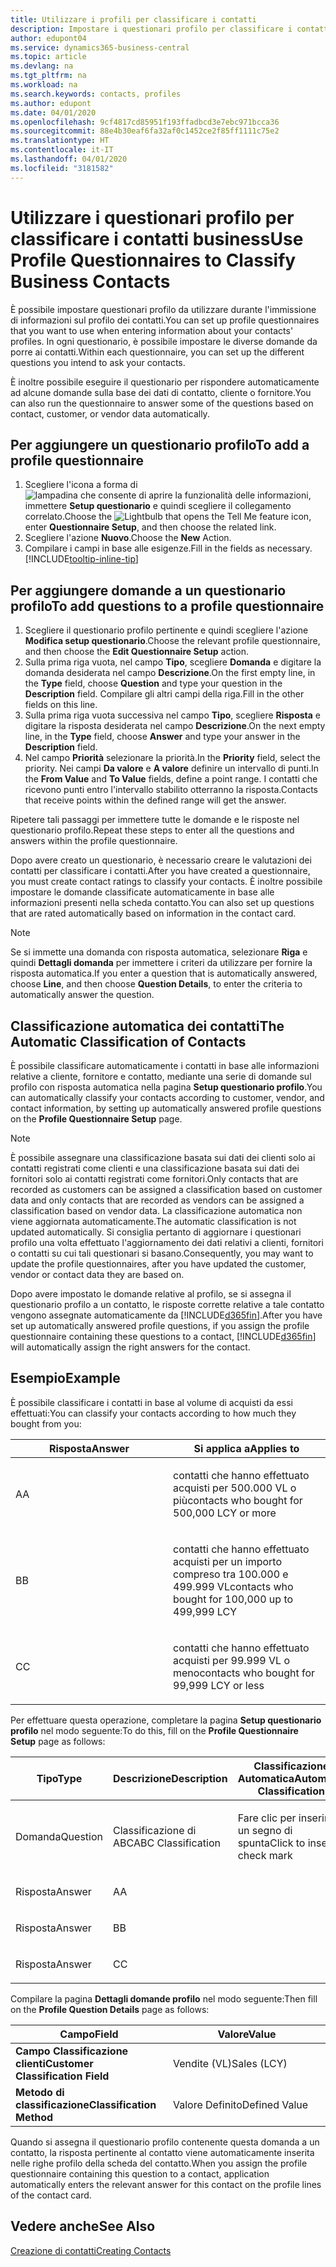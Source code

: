 ```yaml
---
title: Utilizzare i profili per classificare i contatti
description: Impostare i questionari profilo per classificare i contatti business
author: edupont04
ms.service: dynamics365-business-central
ms.topic: article
ms.devlang: na
ms.tgt_pltfrm: na
ms.workload: na
ms.search.keywords: contacts, profiles
ms.author: edupont
ms.date: 04/01/2020
ms.openlocfilehash: 9cf4817cd85951f193ffadbcd3e7ebc971bcca36
ms.sourcegitcommit: 88e4b30eaf6fa32af0c1452ce2f85ff1111c75e2
ms.translationtype: HT
ms.contentlocale: it-IT
ms.lasthandoff: 04/01/2020
ms.locfileid: "3181582"
---
```

# <a name="use-profile-questionnaires-to-classify-business-contacts"></a><span data-ttu-id="a4bf5-103">Utilizzare i questionari profilo per classificare i contatti business</span><span class="sxs-lookup"><span data-stu-id="a4bf5-103">Use Profile Questionnaires to Classify Business Contacts</span></span>
<span data-ttu-id="a4bf5-104">È possibile impostare questionari profilo da utilizzare durante l'immissione di informazioni sul profilo dei contatti.</span><span class="sxs-lookup"><span data-stu-id="a4bf5-104">You can set up profile questionnaires that you want to use when entering information about your contacts' profiles.</span></span> <span data-ttu-id="a4bf5-105">In ogni questionario, è possibile impostare le diverse domande da porre ai contatti.</span><span class="sxs-lookup"><span data-stu-id="a4bf5-105">Within each questionnaire, you can set up the different questions you intend to ask your contacts.</span></span>  

<span data-ttu-id="a4bf5-106">È inoltre possibile eseguire il questionario per rispondere automaticamente ad alcune domande sulla base dei dati di contatto, cliente o fornitore.</span><span class="sxs-lookup"><span data-stu-id="a4bf5-106">You can also run the questionnaire to answer some of the questions based on contact, customer, or vendor data automatically.</span></span>  

## <a name="to-add-a-profile-questionnaire"></a><span data-ttu-id="a4bf5-107">Per aggiungere un questionario profilo</span><span class="sxs-lookup"><span data-stu-id="a4bf5-107">To add a profile questionnaire</span></span>
1.  <span data-ttu-id="a4bf5-108">Scegliere l'icona a forma di ![lampadina che consente di aprire la funzionalità delle informazioni](media/ui-search/search_small.png "Informazioni sull'operazione che si desidera eseguire"), immettere **Setup questionario** e quindi scegliere il collegamento correlato.</span><span class="sxs-lookup"><span data-stu-id="a4bf5-108">Choose the ![Lightbulb that opens the Tell Me feature](media/ui-search/search_small.png "Tell me what you want to do") icon, enter **Questionnaire Setup**, and then choose the related link.</span></span>  
2.  <span data-ttu-id="a4bf5-109">Scegliere l'azione **Nuovo**.</span><span class="sxs-lookup"><span data-stu-id="a4bf5-109">Choose the **New** Action.</span></span>  
3.  <span data-ttu-id="a4bf5-110">Compilare i campi in base alle esigenze.</span><span class="sxs-lookup"><span data-stu-id="a4bf5-110">Fill in the fields as necessary.</span></span> [!INCLUDE[tooltip-inline-tip](includes/tooltip-inline-tip_md.md)]  

## <a name="to-add-questions-to-a-profile-questionnaire"></a><span data-ttu-id="a4bf5-111">Per aggiungere domande a un questionario profilo</span><span class="sxs-lookup"><span data-stu-id="a4bf5-111">To add questions to a profile questionnaire</span></span>
1.  <span data-ttu-id="a4bf5-112">Scegliere il questionario profilo pertinente e quindi scegliere l'azione **Modifica setup questionario**.</span><span class="sxs-lookup"><span data-stu-id="a4bf5-112">Choose the relevant profile questionnaire, and then choose the **Edit Questionnaire Setup** action.</span></span>  
2.  <span data-ttu-id="a4bf5-113">Sulla prima riga vuota, nel campo **Tipo**, scegliere **Domanda** e digitare la domanda desiderata nel campo **Descrizione**.</span><span class="sxs-lookup"><span data-stu-id="a4bf5-113">On the first empty line, in the **Type** field, choose **Question** and type your question in the **Description** field.</span></span> <span data-ttu-id="a4bf5-114">Compilare gli altri campi della riga.</span><span class="sxs-lookup"><span data-stu-id="a4bf5-114">Fill in the other fields on this line.</span></span>  
3.  <span data-ttu-id="a4bf5-115">Sulla prima riga vuota successiva nel campo **Tipo**, scegliere **Risposta** e digitare la risposta desiderata nel campo **Descrizione**.</span><span class="sxs-lookup"><span data-stu-id="a4bf5-115">On the next empty line, in the **Type** field, choose **Answer** and type your answer in the **Description** field.</span></span>  
4.  <span data-ttu-id="a4bf5-116">Nel campo **Priorità** selezionare la priorità.</span><span class="sxs-lookup"><span data-stu-id="a4bf5-116">In the **Priority** field, select the priority.</span></span> <span data-ttu-id="a4bf5-117">Nei campi **Da valore** e **A valore** definire un intervallo di punti.</span><span class="sxs-lookup"><span data-stu-id="a4bf5-117">In the **From Value** and **To Value** fields, define a point range.</span></span> <span data-ttu-id="a4bf5-118">I contatti che ricevono punti entro l'intervallo stabilito otterranno la risposta.</span><span class="sxs-lookup"><span data-stu-id="a4bf5-118">Contacts that receive points within the defined range will get the answer.</span></span>  

<span data-ttu-id="a4bf5-119">Ripetere tali passaggi per immettere tutte le domande e le risposte nel questionario profilo.</span><span class="sxs-lookup"><span data-stu-id="a4bf5-119">Repeat these steps to enter all the questions and answers within the profile questionnaire.</span></span>

<span data-ttu-id="a4bf5-120">Dopo avere creato un questionario, è necessario creare le valutazioni dei contatti per classificare i contatti.</span><span class="sxs-lookup"><span data-stu-id="a4bf5-120">After you have created a questionnaire, you must create contact ratings to classify your contacts.</span></span> <span data-ttu-id="a4bf5-121">È inoltre possibile impostare le domande classificate automaticamente in base alle informazioni presenti nella scheda contatto.</span><span class="sxs-lookup"><span data-stu-id="a4bf5-121">You can also set up questions that are rated automatically based on information in the contact card.</span></span>  

> [!NOTE]
> <span data-ttu-id="a4bf5-122">Se si immette una domanda con risposta automatica, selezionare <STRONG>Riga</STRONG> e quindi <STRONG>Dettagli domanda</STRONG> per immettere i criteri da utilizzare per fornire la risposta automatica.</span><span class="sxs-lookup"><span data-stu-id="a4bf5-122">If you enter a question that is automatically answered, choose <STRONG>Line</STRONG>, and then choose <STRONG>Question Details</STRONG>, to enter the criteria to automatically answer the question.</span></span>

## <a name="the-automatic-classification-of-contacts"></a><span data-ttu-id="a4bf5-123">Classificazione automatica dei contatti</span><span class="sxs-lookup"><span data-stu-id="a4bf5-123">The Automatic Classification of Contacts</span></span>
<span data-ttu-id="a4bf5-124">È possibile classificare automaticamente i contatti in base alle informazioni relative a cliente, fornitore e contatto, mediante una serie di domande sul profilo con risposta automatica nella pagina **Setup questionario profilo**.</span><span class="sxs-lookup"><span data-stu-id="a4bf5-124">You can automatically classify your contacts according to customer, vendor, and contact information, by setting up automatically answered profile questions on the **Profile Questionnaire Setup** page.</span></span>  

> [!NOTE]
> <span data-ttu-id="a4bf5-125">È possibile assegnare una classificazione basata sui dati dei clienti solo ai contatti registrati come clienti e una classificazione basata sui dati dei fornitori solo ai contatti registrati come fornitori.</span><span class="sxs-lookup"><span data-stu-id="a4bf5-125">Only contacts that are recorded as customers can be assigned a classification based on customer data and only contacts that are recorded as vendors can be assigned a classification based on vendor data.</span></span> <span data-ttu-id="a4bf5-126">La classificazione automatica non viene aggiornata automaticamente.</span><span class="sxs-lookup"><span data-stu-id="a4bf5-126">The automatic classification is not updated automatically.</span></span> <span data-ttu-id="a4bf5-127">Si consiglia pertanto di aggiornare i questionari profilo una volta effettuato l'aggiornamento dei dati relativi a clienti, fornitori o contatti su cui tali questionari si basano.</span><span class="sxs-lookup"><span data-stu-id="a4bf5-127">Consequently, you may want to update the profile questionnaires, after you have updated the customer, vendor or contact data they are based on.</span></span>  

<span data-ttu-id="a4bf5-128">Dopo avere impostato le domande relative al profilo, se si assegna il questionario profilo a un contatto, le risposte corrette relative a tale contatto vengono assegnate automaticamente da [!INCLUDE[d365fin](includes/d365fin_md.md)].</span><span class="sxs-lookup"><span data-stu-id="a4bf5-128">After you have set up automatically answered profile questions, if you assign the profile questionnaire containing these questions to a contact, [!INCLUDE[d365fin](includes/d365fin_md.md)] will automatically assign the right answers for the contact.</span></span>  

## <a name="example"></a><span data-ttu-id="a4bf5-129">Esempio</span><span class="sxs-lookup"><span data-stu-id="a4bf5-129">Example</span></span>
<span data-ttu-id="a4bf5-130">È possibile classificare i contatti in base al volume di acquisti da essi effettuati:</span><span class="sxs-lookup"><span data-stu-id="a4bf5-130">You can classify your contacts according to how much they bought from you:</span></span>

<table>
<colgroup>
<col style="width: 50%" />
<col style="width: 50%" />
</colgroup>
<thead>
<tr class="header">
<th><span data-ttu-id="a4bf5-131"><strong>Risposta</strong></span><span class="sxs-lookup"><span data-stu-id="a4bf5-131"><strong>Answer</strong></span></span></th>
<th><span data-ttu-id="a4bf5-132"><strong>Si applica a</strong></span><span class="sxs-lookup"><span data-stu-id="a4bf5-132"><strong>Applies to</strong></span></span></th>
</tr>
</thead>
<tbody>
<tr class="odd">
<td><p><span data-ttu-id="a4bf5-133">A</span><span class="sxs-lookup"><span data-stu-id="a4bf5-133">A</span></span></p></td>
<td><p><span data-ttu-id="a4bf5-134">contatti che hanno effettuato acquisti per 500.000 VL o più</span><span class="sxs-lookup"><span data-stu-id="a4bf5-134">contacts who bought for 500,000 LCY or more</span></span></p></td>
</tr>
<tr class="even">
<td><p><span data-ttu-id="a4bf5-135">B</span><span class="sxs-lookup"><span data-stu-id="a4bf5-135">B</span></span></p></td>
<td><p><span data-ttu-id="a4bf5-136">contatti che hanno effettuato acquisti per un importo compreso tra 100.000 e 499.999 VL</span><span class="sxs-lookup"><span data-stu-id="a4bf5-136">contacts who bought for 100,000 up to 499,999 LCY</span></span></p></td>
</tr>
<tr class="odd">
<td><p><span data-ttu-id="a4bf5-137">C</span><span class="sxs-lookup"><span data-stu-id="a4bf5-137">C</span></span></p></td>
<td><p><span data-ttu-id="a4bf5-138">contatti che hanno effettuato acquisti per 99.999 VL o meno</span><span class="sxs-lookup"><span data-stu-id="a4bf5-138">contacts who bought for 99,999 LCY or less</span></span></p></td>
</tr>
</tbody>
</table>

<span data-ttu-id="a4bf5-139">Per effettuare questa operazione, completare la pagina **Setup questionario profilo** nel modo seguente:</span><span class="sxs-lookup"><span data-stu-id="a4bf5-139">To do this, fill on the **Profile Questionnaire Setup** page as follows:</span></span>


<table>
<colgroup>
<col style="width: 20%" />
<col style="width: 20%" />
<col style="width: 20%" />
<col style="width: 20%" />
<col style="width: 20%" />
</colgroup>
<thead>
<tr class="header">
<th><span data-ttu-id="a4bf5-140"><strong>Tipo</strong></span><span class="sxs-lookup"><span data-stu-id="a4bf5-140"><strong>Type</strong></span></span></th>
<th><span data-ttu-id="a4bf5-141"><strong>Descrizione</strong></span><span class="sxs-lookup"><span data-stu-id="a4bf5-141"><strong>Description</strong></span></span></th>
<th><span data-ttu-id="a4bf5-142"><strong>Classificazione Automatica</strong></span><span class="sxs-lookup"><span data-stu-id="a4bf5-142"><strong>Automatic Classification</strong></span></span></th>
<th><span data-ttu-id="a4bf5-143"><strong>Da Valore</strong></span><span class="sxs-lookup"><span data-stu-id="a4bf5-143"><strong>From Value</strong></span></span></th>
<th><span data-ttu-id="a4bf5-144"><strong>A Valore</strong></span><span class="sxs-lookup"><span data-stu-id="a4bf5-144"><strong>To Value</strong></span></span></th>
</tr>
</thead>
<tbody>
<tr class="odd">
<td><p><span data-ttu-id="a4bf5-145">Domanda</span><span class="sxs-lookup"><span data-stu-id="a4bf5-145">Question</span></span></p></td>
<td><p><span data-ttu-id="a4bf5-146">Classificazione di ABC</span><span class="sxs-lookup"><span data-stu-id="a4bf5-146">ABC Classification</span></span></p></td>
<td><p><span data-ttu-id="a4bf5-147">Fare clic per inserire un segno di spunta</span><span class="sxs-lookup"><span data-stu-id="a4bf5-147">Click to insert a check mark</span></span></p></td>
<td><p> </p></td>
<td><p> </p></td>
</tr>
<tr class="even">
<td><p><span data-ttu-id="a4bf5-148">Risposta</span><span class="sxs-lookup"><span data-stu-id="a4bf5-148">Answer</span></span></p></td>
<td><p><span data-ttu-id="a4bf5-149">A</span><span class="sxs-lookup"><span data-stu-id="a4bf5-149">A</span></span></p></td>
<td><p> </p></td>
<td><p><span data-ttu-id="a4bf5-150">500.000</span><span class="sxs-lookup"><span data-stu-id="a4bf5-150">500,000</span></span></p></td>
<td><p> </p></td>
</tr>
<tr class="odd">
<td><p><span data-ttu-id="a4bf5-151">Risposta</span><span class="sxs-lookup"><span data-stu-id="a4bf5-151">Answer</span></span></p></td>
<td><p><span data-ttu-id="a4bf5-152">B</span><span class="sxs-lookup"><span data-stu-id="a4bf5-152">B</span></span></p></td>
<td><p> </p></td>
<td><p><span data-ttu-id="a4bf5-153">100,000</span><span class="sxs-lookup"><span data-stu-id="a4bf5-153">100,000</span></span></p></td>
<td><p><span data-ttu-id="a4bf5-154">499,999</span><span class="sxs-lookup"><span data-stu-id="a4bf5-154">499,999</span></span></p></td>
</tr>
<tr class="even">
<td><p><span data-ttu-id="a4bf5-155">Risposta</span><span class="sxs-lookup"><span data-stu-id="a4bf5-155">Answer</span></span></p></td>
<td><p><span data-ttu-id="a4bf5-156">C</span><span class="sxs-lookup"><span data-stu-id="a4bf5-156">C</span></span></p></td>
<td><p> </p></td>
<td><p> </p></td>
<td><p><span data-ttu-id="a4bf5-157">99,999</span><span class="sxs-lookup"><span data-stu-id="a4bf5-157">99,999</span></span></p></td>
</tr>
</tbody>
</table>

<span data-ttu-id="a4bf5-158">Compilare la pagina **Dettagli domande profilo** nel modo seguente:</span><span class="sxs-lookup"><span data-stu-id="a4bf5-158">Then fill on the **Profile Question Details** page as follows:</span></span>
<table>
<colgroup>
<col style="width: 50%" />
<col style="width: 50%" />
</colgroup>
<thead>
<tr class="header">
<th><span data-ttu-id="a4bf5-159"><strong>Campo</strong></span><span class="sxs-lookup"><span data-stu-id="a4bf5-159"><strong>Field</strong></span></span></th>
<th><span data-ttu-id="a4bf5-160"><strong>Valore</strong></span><span class="sxs-lookup"><span data-stu-id="a4bf5-160"><strong>Value</strong></span></span></th>
</tr>
</thead>
<tbody>
<tr>
<td><span data-ttu-id="a4bf5-161"><strong>Campo Classificazione clienti</strong></span><span class="sxs-lookup"><span data-stu-id="a4bf5-161"><strong>Customer Classification Field</strong></span></span></td>
<td><span data-ttu-id="a4bf5-162"><emphasis>Vendite (VL)</emphasis></span><span class="sxs-lookup"><span data-stu-id="a4bf5-162"><emphasis>Sales (LCY)</emphasis></span></span></td>
</tr>
<tr>
<td><span data-ttu-id="a4bf5-163"><strong>Metodo di classificazione</strong></span><span class="sxs-lookup"><span data-stu-id="a4bf5-163"><strong>Classification Method</strong></span></span></td>
<td><span data-ttu-id="a4bf5-164"><emphasis>Valore Definito</emphasis></span><span class="sxs-lookup"><span data-stu-id="a4bf5-164"><emphasis>Defined Value</emphasis></span></span></td>
</tr>
</tbody>
</table>

<span data-ttu-id="a4bf5-165">Quando si assegna il questionario profilo contenente questa domanda a un contatto, la risposta pertinente al contatto viene automaticamente inserita nelle righe profilo della scheda del contatto.</span><span class="sxs-lookup"><span data-stu-id="a4bf5-165">When you assign the profile questionnaire containing this question to a contact, application automatically enters the relevant answer for this contact on the profile lines of the contact card.</span></span>

## <a name="see-also"></a><span data-ttu-id="a4bf5-166">Vedere anche</span><span class="sxs-lookup"><span data-stu-id="a4bf5-166">See Also</span></span>
[<span data-ttu-id="a4bf5-167">Creazione di contatti</span><span class="sxs-lookup"><span data-stu-id="a4bf5-167">Creating Contacts</span></span>](marketing-create-contact-companies.md)  
